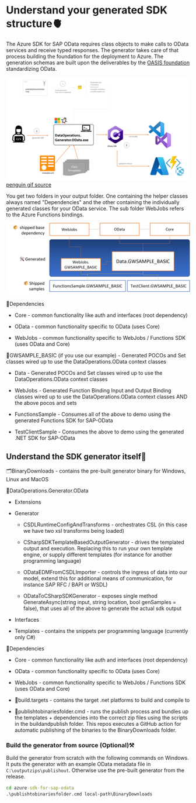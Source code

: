 # Understand your generated SDK structure🫀

The Azure SDK for SAP OData requires class objects to make calls to OData services and receive typed responses. The generator takes care of that process building the foundation for the deployment to Azure. The generation schemas are built upon the deliverables by the [OASIS foundation](https://github.com/oasis-tcs/OData-openapi) standardizing OData.

![Illustration of the process flow for the C# SDK generation](/assets/img/generator-flow.gif)
[penguin gif source](https://tenor.com/view/happy-dance-baby-penguin-cute-gif-13901365)

You get two folders in your output folder. One containing the helper classes always named "Dependencies" and the other containing the individually generated classes for your OData service. The sub folder WebJobs refers to the Azure Functions bindings.

![Illustration of the dependencies and structure of the SDK](/assets/img/dependencies.png)

📂Dependencies

- Core - common functionality like auth and interfaces (root dependency)

- OData - common functionality specific to OData (uses Core)

- WebJobs - common functionality specific to WebJobs / Functions SDK (uses OData and Core)

📂GWSAMPLE_BASIC (if you use our example) - Generated POCOs and Set classes wired up to use the DataOperations.OData context classes

- Data - Generated POCOs and Set classes wired up to use the DataOperations.OData context classes

- WebJobs - Generated Function Binding Input and Output Binding classes wired up to use the DataOperations.OData context classes AND the above pocos and sets

- FunctionsSample - Consumes all of the above to demo using the generated Functions SDK for SAP-OData

- TestClientSample - Consumes the above to demo using the generated .NET SDK for SAP-OData

## Understand the SDK generator itself🧠

🗂️BinaryDownloads - contains the pre-built generator binary for Windows, Linux and MacOS

📂DataOperations.Generator.OData

- Extensions

- Generator

    - CSDLRuntimeConfigAndTransforms - orchestrates CSL (in this case we have two xsl transforms being loaded)

    - CSharpSDKTemplateBasedOutputGenerator - drives the templated output and execution. Replacing this to run your own template engine, or supply different templates (for instance for another programming language)

    - ODataEDMFromCSDLImporter - controls the ingress of data into our model, extend this for additional means of communication, for instance SAP RFC / BAPI or WSDL)

    - ODataToCSharpSDKGenerator - exposes single method GenerateAsync(string input, string location, bool genSamples = false), that uses all of the above to generate the actual sdk output

- Interfaces

- Templates - contains the snippets per programming language (currently only C#)

📂Dependencies

- Core - common functionality like auth and interfaces (root dependency)

- OData - common functionality specific to OData (uses Core)

- WebJobs - common functionality specific to WebJobs / Functions SDK (uses OData and Core)

- 🔨build.targets - contains the target .net platforms to build and compile to

- 📜publishtobinariesfolder.cmd - runs the publish process and bundles up the templates + dependencies into the correct zip files using the scripts in the buildandpublish folder. This repos executes a GitHub action for automatic publishing of the binaries to the BinaryDownloads folder.

### Build the generator from source (Optional)⚒️

Build the generator from scratch with the following commands on Windows. It puts the generator with an example OData metadata file in `C:\outputzips\publishout`. Otherwise use the pre-built generator from the release.

```cmd
cd azure-sdk-for-sap-odata
.\publishtobinariesfolder.cmd local-path\BinaryDownloads
```
